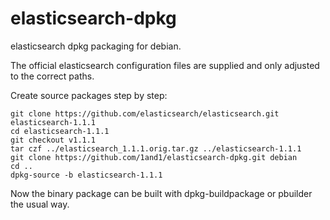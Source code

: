 elasticsearch-dpkg
==================

elasticsearch dpkg packaging for debian.

The official elasticsearch configuration files are supplied and only adjusted to the correct paths.

Create source packages step by step:

```
git clone https://github.com/elasticsearch/elasticsearch.git elasticsearch-1.1.1
cd elasticsearch-1.1.1
git checkout v1.1.1
tar czf ../elasticsearch_1.1.1.orig.tar.gz ../elasticsearch-1.1.1
git clone https://github.com/1and1/elasticsearch-dpkg.git debian
cd ..
dpkg-source -b elasticsearch-1.1.1
```

Now the binary package can be built with dpkg-buildpackage or pbuilder the usual way.
